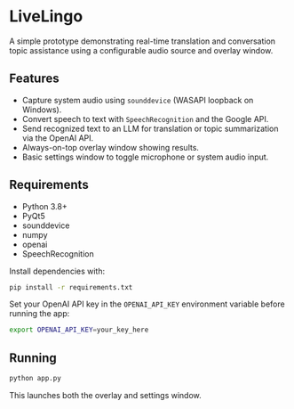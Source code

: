 # LiveLingo

A simple prototype demonstrating real-time translation and conversation topic assistance using a configurable audio source and overlay window.

## Features

- Capture system audio using ``sounddevice`` (WASAPI loopback on Windows).
- Convert speech to text with ``SpeechRecognition`` and the Google API.
- Send recognized text to an LLM for translation or topic summarization via the OpenAI API.
- Always-on-top overlay window showing results.
- Basic settings window to toggle microphone or system audio input.

## Requirements

- Python 3.8+
- PyQt5
- sounddevice
- numpy
- openai
- SpeechRecognition

Install dependencies with:

```bash
pip install -r requirements.txt
```

Set your OpenAI API key in the ``OPENAI_API_KEY`` environment variable before
running the app:

```bash
export OPENAI_API_KEY=your_key_here
```

## Running

```bash
python app.py
```

This launches both the overlay and settings window.
